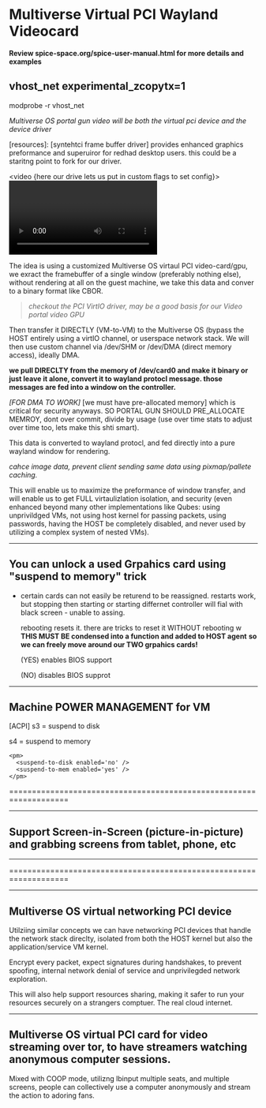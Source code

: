 # Multiverse Virtual PCI Wayland Videocard
**Review spice-space.org/spice-user-manual.html for more details and examples**

## vhost_net experimental_zcopytx=1
modprobe -r vhost_net

_Multiverse OS portal gun video will be both the virtual pci device and the device driver_



  [resources]:
    [syntehtci frame buffer driver] provides enhanced graphics preformance and superuiror for redhad desktop users. this could be a staritng point to fork for our driver.

<video {here our drive lets us put in custom flags to set config}><video>



The idea is using a customized Multiverse OS virtaul PCI video-card/gpu, we exract the framebuffer of a single window (preferably nothing else), without rendering at all on the guest machine, we take this data and conver to a binary format like CBOR. 

  

> *checkout the PCI VirtIO driver, may be a good basis for our Video portal video GPU*

Then transfer it DIRECTLY (VM-to-VM) to the Multiverse OS (bypass the HOST entirely using a virtIO channel, or userspace network stack. We will then use custom channel via /dev/SHM or /dev/DMA (direct memory access), ideally DMA. 

**we pull DIRECLTY from the memory of /dev/card0 and make it binary or just leave it alone, convert it to wayland protocl message. those messages are fed into a window on the controller.**

_[FOR DMA TO WORK]_ [we must have pre-allocated memory] which is critical for security anyways. SO PORTAL GUN SHOULD PRE_ALLOCATE MEMROY, dont over commit, divide by usage (use over time stats to adjust over time too, lets make this shti smart). 

This data is converted to wayland protocl, and fed directly into a pure wayland window for rendering. 




*cahce image data, prevent client sending same data using pixmap/pallete caching.*

This will enable us to maximize the preformance of window transfer, and will enable us to get FULL virtaulizlation isolation, and security (even enhanced beyond many other implementations like Qubes: using unprivildged VMs, not using host kernel for passing packets, using passwords, having the HOST be completely disabled, and never used by utilizing a complex system of nested VMs).

___________________________________________________________________
## You can unlock a used Grpahics card using "suspend to memory" trick

 * certain cards can not easily be returend to be reassigned. restarts 
   work, but stopping then starting or starting differnet controller
   will fial with black screen - unable to assing.

   rebooting resets it. there are tricks to reset it WITHOUT rebooting
    w
   **THIS MUST BE condensed into a function and added to HOST agent**
   **so we can freely move around our TWO grpahics cards!**

      (YES) enables BIOS support 

      (NO) disables BIOS supprot


___________________________________________________________________
## Machine POWER MANAGEMENT for VM


[ACPI]
  s3 = suspend to disk

  s4 = suspend to memory 

````
<pm>
  <suspend-to-disk enabled='no' />
  <suspend-to-mem enabled='yes' />
</pm>
````



===================================================================
___________________________________________________________________
## Support Screen-in-Screen (picture-in-picture) and grabbing screens from tablet, phone, etc
___________________________________________________________________










===================================================================
___________________________________________________________________
## Multiverse OS virtual networking PCI device
Utilziing similar concepts we can have networking PCI devices that handle the network stack direclty, isolated from both the HOST kernel but also the application/service VM kernel. 

Encrypt every packet, expect signatures during handshakes, to prevent spoofing, internal network denial of service and unprivilegded network exploration.

This will also help support resources sharing, making it safer to run your resources securely on a strangers comptuer. The real cloud internet.


______________________________________
## Multiverse OS virtual PCI card for video streaming over tor, to have streamers watching anonymous computer sessions. 

Mixed with COOP mode, utilizng lbinput multiple seats, and multiple screens, people can collectively use a computer anonymously and stream the action to adoring fans.
